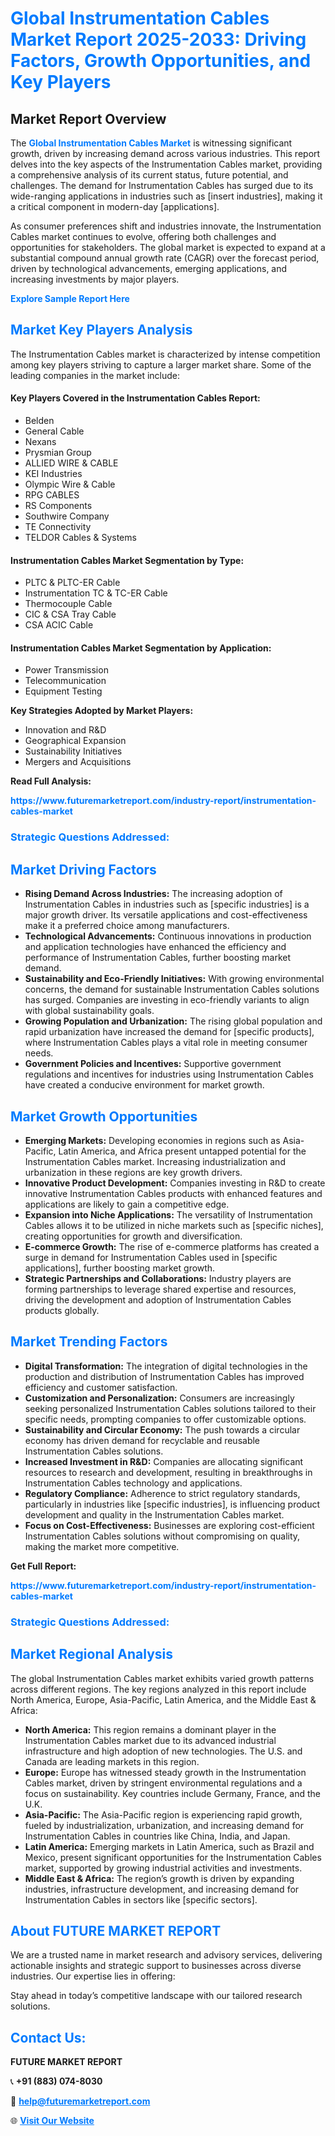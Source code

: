 <h1 style="color: #007BFF;">Global Instrumentation Cables Market Report 2025-2033: Driving Factors, Growth Opportunities, and Key Players</h1>

<section id="overview">
<h2>Market Report Overview</h2>
<p>The <a href="https://www.futuremarketreport.com/industry-report/instrumentation-cables-market" style="color: #007BFF; text-decoration: none;"><strong>Global Instrumentation Cables Market</strong></a> is witnessing significant growth, driven by increasing demand across various industries. This report delves into the key aspects of the Instrumentation Cables market, providing a comprehensive analysis of its current status, future potential, and challenges. The demand for Instrumentation Cables has surged due to its wide-ranging applications in industries such as [insert industries], making it a critical component in modern-day [applications].</p>
<p>As consumer preferences shift and industries innovate, the Instrumentation Cables market continues to evolve, offering both challenges and opportunities for stakeholders. The global market is expected to expand at a substantial compound annual growth rate (CAGR) over the forecast period, driven by technological advancements, emerging applications, and increasing investments by major players.</p>
</section>

<section id="overview">
<p><a href="https://www.futuremarketreport.com/request-sample/reportId=63380" style="color: #007BFF; text-decoration: none;"><strong>Explore Sample Report Here</strong></a></p>
</section>

<section id="key-players">
<h2 style="color: #007BFF;">Market Key Players Analysis</h2>
<p>The Instrumentation Cables market is characterized by intense competition among key players striving to capture a larger market share. Some of the leading companies in the market include:</p>
<h4>Key Players Covered in the Instrumentation Cables Report:</h4>
<ul><li>Belden</li><li>General Cable</li><li>Nexans</li><li>Prysmian Group</li><li>ALLIED WIRE &amp; CABLE</li><li>KEI Industries</li><li>Olympic Wire &amp; Cable</li><li>RPG CABLES</li><li>RS Components</li><li>Southwire Company</li><li>TE Connectivity</li><li>TELDOR Cables &amp; Systems</li></ul>
<h4>Instrumentation Cables Market Segmentation by Type:</h4>
<ul><li>PLTC &amp; PLTC-ER Cable</li><li>Instrumentation TC &amp; TC-ER Cable</li><li>Thermocouple Cable</li><li>CIC &amp; CSA Tray Cable</li><li>CSA ACIC Cable</li></ul>

<h4>Instrumentation Cables Market Segmentation by Application:</h4>
<ul><li>Power Transmission</li><li>Telecommunication</li><li>Equipment Testing</li></ul>
<p><strong>Key Strategies Adopted by Market Players:</strong></p>
<ul>
<li>Innovation and R&D</li>
<li>Geographical Expansion</li>
<li>Sustainability Initiatives</li>
<li>Mergers and Acquisitions</li>
</ul>
</section>

<section>
<p><strong>Read Full Analysis: </strong></p><a href="https://www.futuremarketreport.com/industry-report/instrumentation-cables-market" style="color: #007BFF; text-decoration: none;"><strong>https://www.futuremarketreport.com/industry-report/instrumentation-cables-market</strong></a>
<h3 style="color: #007BFF;">Strategic Questions Addressed:</h3>
</section>

<section id="driving-factors">
<h2 style="color: #007BFF;">Market Driving Factors</h2>
<ul>
<li><strong>Rising Demand Across Industries:</strong> The increasing adoption of Instrumentation Cables in industries such as [specific industries] is a major growth driver. Its versatile applications and cost-effectiveness make it a preferred choice among manufacturers.</li>
<li><strong>Technological Advancements:</strong> Continuous innovations in production and application technologies have enhanced the efficiency and performance of Instrumentation Cables, further boosting market demand.</li>
<li><strong>Sustainability and Eco-Friendly Initiatives:</strong> With growing environmental concerns, the demand for sustainable Instrumentation Cables solutions has surged. Companies are investing in eco-friendly variants to align with global sustainability goals.</li>
<li><strong>Growing Population and Urbanization:</strong> The rising global population and rapid urbanization have increased the demand for [specific products], where Instrumentation Cables plays a vital role in meeting consumer needs.</li>
<li><strong>Government Policies and Incentives:</strong> Supportive government regulations and incentives for industries using Instrumentation Cables have created a conducive environment for market growth.</li>
</ul>
</section>

<section id="growth-opportunities">
<h2 style="color: #007BFF;">Market Growth Opportunities</h2>
<ul>
<li><strong>Emerging Markets:</strong> Developing economies in regions such as Asia-Pacific, Latin America, and Africa present untapped potential for the Instrumentation Cables market. Increasing industrialization and urbanization in these regions are key growth drivers.</li>
<li><strong>Innovative Product Development:</strong> Companies investing in R&D to create innovative Instrumentation Cables products with enhanced features and applications are likely to gain a competitive edge.</li>
<li><strong>Expansion into Niche Applications:</strong> The versatility of Instrumentation Cables allows it to be utilized in niche markets such as [specific niches], creating opportunities for growth and diversification.</li>
<li><strong>E-commerce Growth:</strong> The rise of e-commerce platforms has created a surge in demand for Instrumentation Cables used in [specific applications], further boosting market growth.</li>
<li><strong>Strategic Partnerships and Collaborations:</strong> Industry players are forming partnerships to leverage shared expertise and resources, driving the development and adoption of Instrumentation Cables products globally.</li>
</ul>
</section>

<section id="trending-factors">
<h2 style="color: #007BFF;">Market Trending Factors</h2>
<ul>
<li><strong>Digital Transformation:</strong> The integration of digital technologies in the production and distribution of Instrumentation Cables has improved efficiency and customer satisfaction.</li>
<li><strong>Customization and Personalization:</strong> Consumers are increasingly seeking personalized Instrumentation Cables solutions tailored to their specific needs, prompting companies to offer customizable options.</li>
<li><strong>Sustainability and Circular Economy:</strong> The push towards a circular economy has driven demand for recyclable and reusable Instrumentation Cables solutions.</li>
<li><strong>Increased Investment in R&D:</strong> Companies are allocating significant resources to research and development, resulting in breakthroughs in Instrumentation Cables technology and applications.</li>
<li><strong>Regulatory Compliance:</strong> Adherence to strict regulatory standards, particularly in industries like [specific industries], is influencing product development and quality in the Instrumentation Cables market.</li>
<li><strong>Focus on Cost-Effectiveness:</strong> Businesses are exploring cost-efficient Instrumentation Cables solutions without compromising on quality, making the market more competitive.</li>
</ul>
</section>

<section>
<p><strong>Get Full Report: </strong></p><a href="https://www.futuremarketreport.com/industry-report/instrumentation-cables-market" style="color: #007BFF; text-decoration: none;"><strong>https://www.futuremarketreport.com/industry-report/instrumentation-cables-market</strong></a>
<h3 style="color: #007BFF;">Strategic Questions Addressed:</h3>
</section>


<section id="regional-analysis">
<h2 style="color: #007BFF;">Market Regional Analysis</h2>
<p>The global Instrumentation Cables market exhibits varied growth patterns across different regions. The key regions analyzed in this report include North America, Europe, Asia-Pacific, Latin America, and the Middle East & Africa:</p>
<ul>
<li><strong>North America:</strong> This region remains a dominant player in the Instrumentation Cables market due to its advanced industrial infrastructure and high adoption of new technologies. The U.S. and Canada are leading markets in this region.</li>
<li><strong>Europe:</strong> Europe has witnessed steady growth in the Instrumentation Cables market, driven by stringent environmental regulations and a focus on sustainability. Key countries include Germany, France, and the U.K.</li>
<li><strong>Asia-Pacific:</strong> The Asia-Pacific region is experiencing rapid growth, fueled by industrialization, urbanization, and increasing demand for Instrumentation Cables in countries like China, India, and Japan.</li>
<li><strong>Latin America:</strong> Emerging markets in Latin America, such as Brazil and Mexico, present significant opportunities for the Instrumentation Cables market, supported by growing industrial activities and investments.</li>
<li><strong>Middle East & Africa:</strong> The region’s growth is driven by expanding industries, infrastructure development, and increasing demand for Instrumentation Cables in sectors like [specific sectors].</li>
</ul>
</section>

<footer>
<h2 style="color: #007BFF;">About FUTURE MARKET REPORT</h2>
<p>We are a trusted name in market research and advisory services, delivering actionable insights and strategic support to businesses across diverse industries. Our expertise lies in offering:</p>

<p>Stay ahead in today’s competitive landscape with our tailored research solutions.</p>

<h2 style="color: #007BFF;">Contact Us:</h2>
<p><strong>FUTURE MARKET REPORT</strong></p>
<p>📞 <strong>+91 (883) 074-8030</strong></p>
<p>📧 <strong><a href="mailto:help@futuremarketreport.com" style="color: #007BFF;">help@futuremarketreport.com</a></strong></p>
<p>🌐 <strong><a href="https://www.futuremarketreport.com/" style="color: #007BFF;">Visit Our Website</a></strong></p>
</footer>